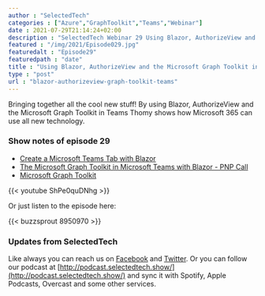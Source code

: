 ```yaml
---
author : "SelectedTech"
categories : ["Azure","GraphToolkit","Teams","Webinar"]
date : 2021-07-29T21:14:24+02:00
description : "SelectedTech Webinar 29 Using Blazor, AuthorizeView and the Microsoft Graph Toolkit in Teams"
featured : "/img/2021/Episode029.jpg"
featuredalt : "Episode29"
featuredpath : "date"
title : "Using Blazor, AuthorizeView and the Microsoft Graph Toolkit in Teams"
type : "post"
url : "blazor-authorizeview-graph-toolkit-teams"
---
```


Bringing together all the cool new stuff! By using Blazor, AuthorizeView and the Microsoft Graph Toolkit in Teams Thomy shows how Microsoft 365 can use all new technology.

### Show notes of episode 29

- [Create a Microsoft Teams Tab with Blazor](https://thomy.tech/microsoft-teams-tab-with-blazor/)
- [The Microsoft Graph Toolkit in Microsoft Teams with Blazor - PNP Call](https://www.youtube.com/watch?v=U9SQcxKpq1g)
- [Microsoft Graph Toolkit](https://docs.microsoft.com/graph/toolkit/overview)

{{< youtube ShPe0quDNhg >}}

Or just listen to the episode here:

{{< buzzsprout 8950970 >}}

### Updates from SelectedTech

Like always you can reach us on [Facebook](https://www.facebook.com/SelectedTechPage/) and [Twitter](https://twitter.com/selectedtech). Or you can follow our podcast at [http://podcast.selectedtech.show/](http://podcast.selectedtech.show/) and sync it with Spotify, Apple Podcasts, Overcast and some other services.
